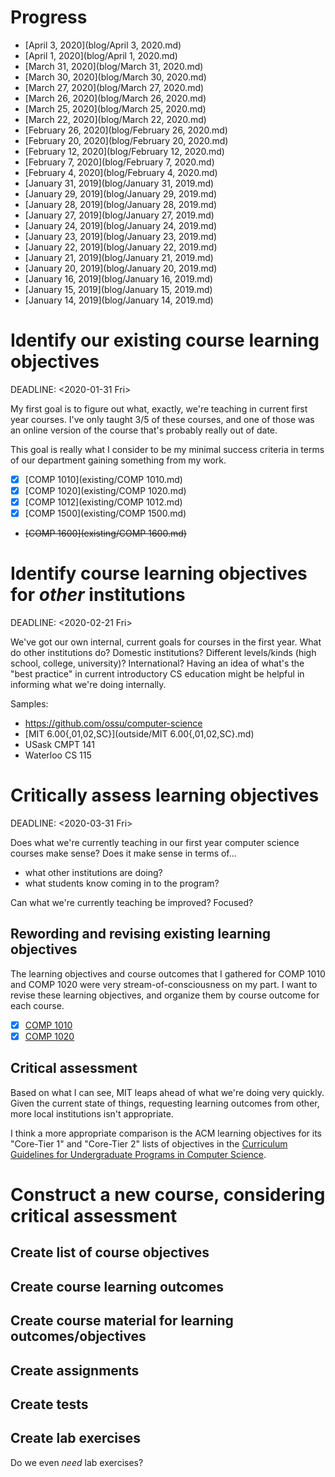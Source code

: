 Progress
========

* [April 3, 2020](blog/April 3, 2020.md)
* [April 1, 2020](blog/April 1, 2020.md)
* [March 31, 2020](blog/March 31, 2020.md)
* [March 30, 2020](blog/March 30, 2020.md)
* [March 27, 2020](blog/March 27, 2020.md)
* [March 26, 2020](blog/March 26, 2020.md)
* [March 25, 2020](blog/March 25, 2020.md)
* [March 22, 2020](blog/March 22, 2020.md)
* [February 26, 2020](blog/February 26, 2020.md)
* [February 20, 2020](blog/February 20, 2020.md)
* [February 12, 2020](blog/February 12, 2020.md)
* [February 7, 2020](blog/February 7, 2020.md)
* [February 4, 2020](blog/February 4, 2020.md)
* [January 31, 2019](blog/January 31, 2019.md)
* [January 29, 2019](blog/January 29, 2019.md)
* [January 28, 2019](blog/January 28, 2019.md)
* [January 27, 2019](blog/January 27, 2019.md)
* [January 24, 2019](blog/January 24, 2019.md)
* [January 23, 2019](blog/January 23, 2019.md)
* [January 22, 2019](blog/January 22, 2019.md)
* [January 21, 2019](blog/January 21, 2019.md)
* [January 20, 2019](blog/January 20, 2019.md)
* [January 16, 2019](blog/January 16, 2019.md)
* [January 15, 2019](blog/January 15, 2019.md)
* [January 14, 2019](blog/January 14, 2019.md)


Identify our existing course learning objectives
================================================

DEADLINE: <2020-01-31 Fri>

My first goal is to figure out what, exactly, we're teaching in current first
year courses. I've only taught 3/5 of these courses, and one of those was an
online version of the course that's probably really out of date.

This goal is really what I consider to be my minimal success criteria in
terms of our department gaining something from my work.

* [X] [COMP 1010](existing/COMP 1010.md)
* [X] [COMP 1020](existing/COMP 1020.md)
* [X] [COMP 1012](existing/COMP 1012.md)
* [X] [COMP 1500](existing/COMP 1500.md)
* ~~[COMP 1600](existing/COMP 1600.md)~~

Identify course learning objectives for *other* institutions
============================================================

DEADLINE: <2020-02-21 Fri>

We've got our own internal, current goals for courses in the first year. What
do other institutions do? Domestic institutions? Different levels/kinds (high
school, college, university)? International? Having an idea of what's the
"best practice" in current introductory CS education might be helpful in
informing what we're doing internally.

Samples:

* <https://github.com/ossu/computer-science>
* [MIT 6.00{,01,02,SC}](outside/MIT 6.00{,01,02,SC}.md)
* USask CMPT 141
* Waterloo CS 115


Critically assess learning objectives
=====================================

DEADLINE: <2020-03-31 Fri>

Does what we're currently teaching in our first year computer science courses
make sense? Does it make sense in terms of...

- what other institutions are doing?
- what students know coming in to the program?

Can what we're currently teaching be improved? Focused?

Rewording and revising existing learning objectives
---------------------------------------------------

The learning objectives and course outcomes that I gathered for COMP 1010 and
COMP 1020 were very stream-of-consciousness on my part. I want to revise these
learning objectives, and organize them by course outcome for each course.

* [X] [COMP 1010](reconsidered/COMP1010.md)
* [X] [COMP 1020](reconsidered/COMP1020.md)

Critical assessment
-------------------

Based on what I can see, MIT leaps ahead of what we're doing very quickly. Given
the current state of things, requesting learning outcomes from other, more local
institutions isn't appropriate.

I think a more appropriate comparison is the ACM learning objectives for its
"Core-Tier 1" and "Core-Tier 2" lists of objectives in the [Curriculum
Guidelines for Undergraduate Programs in Computer Science][cs2013].

[cs2013]:
https://www.acm.org/binaries/content/assets/education/cs2013_web_final.pdf

Construct a new course, considering critical assessment
=======================================================

Create list of course objectives
--------------------------------

Create course learning outcomes
-------------------------------

Create course material for learning outcomes/objectives
-------------------------------------------------------

Create assignments
------------------

Create tests
------------

Create lab exercises
--------------------

Do we even *need*  lab exercises?
